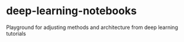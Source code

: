 # deep-learning-notebooks
Playground for adjusting methods and architecture from deep learning tutorials
